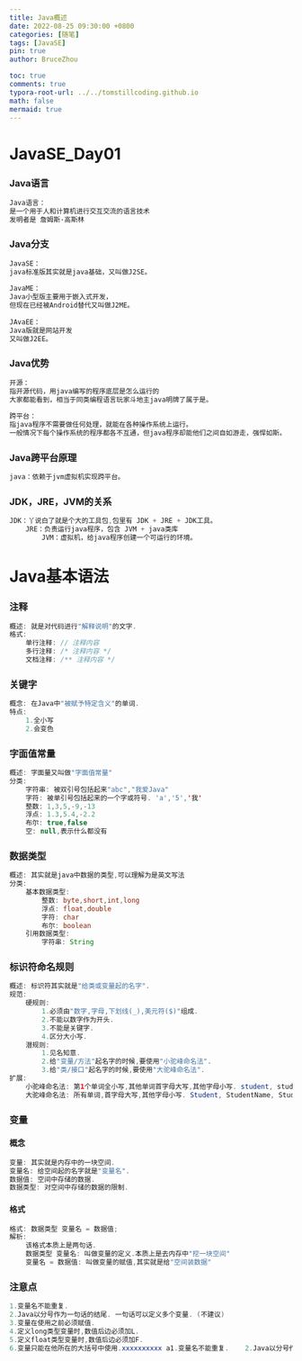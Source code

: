 ```yaml
---
title: Java概述
date: 2022-08-25 09:30:00 +0800
categories: [随笔]
tags: [JavaSE]
pin: true
author: BruceZhou

toc: true
comments: true
typora-root-url: ../../tomstillcoding.github.io
math: false
mermaid: true
---
```


# JavaSE_Day01

### Java语言

```java
Java语言：
是一个用于人和计算机进行交互交流的语言技术
发明者是 詹姆斯·高斯林
```

### Java分支

~~~java
JavaSE：
java标准版其实就是java基础，又叫做J2SE。
    
JavaME：
Java小型版主要用于嵌入式开发，
但现在已经被Android替代又叫做J2ME。
    
JAvaEE：
Java版就是网站开发
又叫做J2EE。
~~~

### Java优势

~~~java
开源：
指开源代码，用java编写的程序底层是怎么运行的
大家都能看到，相当于同类编程语言玩家斗地主java明牌了属于是。
    
跨平台：
指java程序不需要做任何处理，就能在各种操作系统上运行。
一般情况下每个操作系统的程序都各不互通，但java程序却能他们之间自如游走，强悍如斯。
~~~

### Java跨平台原理

~~~java
java：依赖于jvm虚拟机实现跨平台。
~~~

### JDK，JRE，JVM的关系

~~~java
JDK：丫说白了就是个大的工具包,包里有 JDK + JRE + JDK工具。
    JRE：负责运行java程序，包含 JVM + java类库
    	JVM：虚拟机，给java程序创建一个可运行的环境。
~~~

# Java基本语法

### 注释

~~~java
概述: 就是对代码进行"解释说明"的文字.
格式:
	单行注释: // 注释内容
	多行注释: /* 注释内容 */
	文档注释: /** 注释内容 */
~~~

### 关键字

~~~java
概念: 在Java中"被赋予特定含义"的单词.
特点:
	1.全小写
	2.会变色
~~~

### 字面值常量

~~~java
概述: 字面量又叫做"字面值常量"
分类:
	字符串: 被双引号包括起来"abc","我爱Java"
	字符: 被单引号包括起来的一个字或符号. 'a','5','我'
	整数: 1,3,5,-9,-13
	浮点: 1.3,5.4,-2.2
	布尔: true,false
	空: null,表示什么都没有
~~~

### 数据类型

~~~java
概述: 其实就是java中数据的类型,可以理解为是英文写法
分类:
	基本数据类型:
		整数: byte,short,int,long
		浮点: float,double
		字符: char
		布尔: boolean
	引用数据类型:
		字符串: String
~~~

### 标识符命名规则

~~~java
概述: 标识符其实就是"给类或变量起的名字".
规范:
	硬规则:
		1.必须由"数字,字母,下划线(_),美元符($)"组成.
		2.不能以数字作为开头.
		3.不能是关键字.
		4.区分大小写.
	潜规则:
		1.见名知意.
		2.给"变量/方法"起名字的时候,要使用"小驼峰命名法".
		3.给"类/接口"起名字的时候,要使用"大驼峰命名法".
扩展:
	小驼峰命名法: 第1个单词全小写,其他单词首字母大写,其他字母小写. student, studentName, studentAgeName
	大驼峰命名法: 所有单词,首字母大写,其他字母小写. Student, StudentName, StudentAgeName
~~~

### 变量

#### 概念

~~~java
变量: 其实就是内存中的一块空间.
变量名: 给空间起的名字就是"变量名".
数据值: 空间中存储的数据.
数据类型: 对空间中存储的数据的限制.
~~~

#### 格式

~~~java
格式:	数据类型 变量名 = 数据值;
解析:
	该格式本质上是两句话.
    数据类型 变量名: 叫做变量的定义.本质上是去内存中"挖一块空间"
    变量名 = 数据值: 叫做变量的赋值,其实就是给"空间装数据"
~~~

### 注意点

~~~java
1.变量名不能重复.    
2.Java以分号作为一句话的结尾. 一句话可以定义多个变量. (不建议)
3.变量在使用之前必须赋值.
4.定义long类型变量时,数值后边必须加L.
5.定义float类型变量时,数值后边必须加F.
6.变量只能在他所在的大括号中使用.xxxxxxxxxx a1.变量名不能重复.    2.Java以分号作为一句话的结尾. 一句话可以定义多个变量. (不建议)3.变量在使用之前必须赋值.4.定义long类型变量时,数值后边必须加L.5.定义float类型变量时,数值后边必须加F.6.变量只能在他所在的大括号中使用.
~~~
